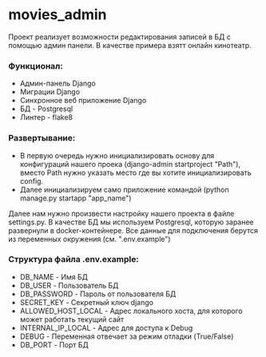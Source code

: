 # movies_admin

Проект реализует возможности редактирования записей в БД с помощью админ панели.
В качестве примера взятт онлайн кинотеатр.

### Функционал:
- Админ-панель Django
- Миграции Django
- Синхронное веб приложение Django
- БД - Postgresql
- Линтер - flake8

### Развертывание:
- В первую очередь нужно инициализировать основу для конфигураций нашего проека (django-admin startproject "Path"),
 вместо Path нужно указать место где вы хотите инициализировать config.
- Далее инициализируем само приложение командой (python manage.py startapp "app_name")

Далее нам нужно произвести настройку нашего проекта в файле settings.py. В качестве БД мы используем Postgresql, которую
заранее развернули в docker-контейнере. Все данные для подключения берутся из переменных окружения (см. ".env.example")

### Структура файла .env.example:
- DB_NAME - Имя БД
- DB_USER - Пользователь БД
- DB_PASSWORD - Пароль от пользователя БД
- SECRET_KEY - Секретный ключ django
- ALLOWED_HOST_LOCAL - Адрес локального хоста, для которого может работать текущий сайт
- INTERNAL_IP_LOCAL - Адрес для доступа к Debug
- DEBUG - Переменная отвечает за режим отладки (True/False)
- DB_PORT - Порт БД



